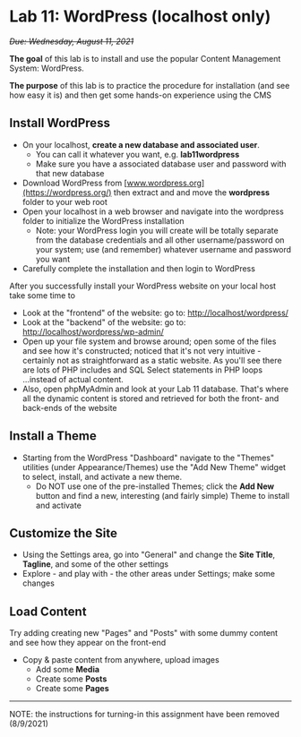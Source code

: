 # Lab 11: WordPress (localhost only)

*<s>Due: Wednesday, August 11, 2021</s>*

**The goal** of this lab is to install and use the popular Content Management System: WordPress. 

**The purpose** of this lab is to practice the procedure for installation (and see how easy it is) and then get some hands-on experience using the CMS 

## Install WordPress

- On your localhost, **create a new database and associated user**.
  - You can call it whatever you want, e.g. **lab11wordpress**
  - Make sure you have a associated database user and password with that new database
- Download WordPress from [www.wordpress.org](https://wordpress.org/) then extract and and move the **wordpress** folder to your web root
- Open your localhost in a web browser and navigate into the wordpress folder to initialize the WordPress installation
  - Note: your WordPress login you will create will be totally separate from the database credentials and all other username/password on your system; use (and remember) whatever username and password you want
- Carefully complete the installation and then login to WordPress

After you successfully install your WordPress website on your local host take some time to

- Look at the "frontend" of the website: go to: [http://localhost/wordpress/](http://localhost/wordpress/)
- Look at the "backend" of the website: go to: [http://localhost/wordpress/wp-admin/](http://localhost/wordpress/wp-admin/)
- Open up your file system and browse around; open some of the files and see how it's constructed; noticed that it's not very intuitive - certainly not as straightforward as a static website. As you'll see there are lots of PHP includes and SQL Select statements in PHP loops ...instead of actual content.
- Also, open phpMyAdmin and look at your Lab 11 database.  That's where all the dynamic content is stored and retrieved for both the front- and back-ends of the website

## Install a Theme

- Starting from the WordPress "Dashboard" navigate to the "Themes" utilities (under Appearance/Themes) use the "Add New Theme" widget to select, install, and activate a new theme.
  - Do NOT use one of the pre-installed Themes; click the **Add New** button and find a new, interesting (and fairly simple) Theme to install and activate

## Customize the Site

- Using the Settings area, go into "General" and change the **Site Title**, **Tagline**, and some of the other settings
- Explore - and play with - the other areas under Settings; make some changes

## Load Content

Try adding creating new "Pages" and "Posts" with some dummy content and see how they appear on the front-end 

- Copy & paste content from anywhere, upload images
  - Add some **Media**
  - Create some **Posts**
  - Create some **Pages**

<hr>

NOTE: the instructions for turning-in this assignment have been removed (8/9/2021)

